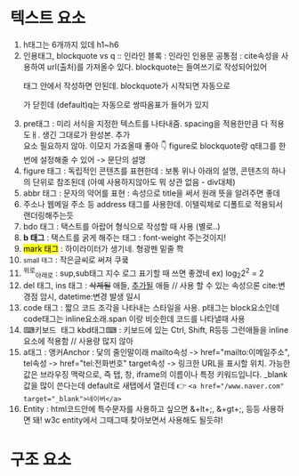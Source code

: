 # 텍스트 요소

1. h태그는 6개까지 있데 h1~h6
2. 인용태그, blockquote vs q :: 인라인 블록 : 인라인 인용문 공통점 : cite속성을 사용하여 url(출처)를 가져올수 있다.
blockquote는 들여쓰기로 작성되어있어 <p>태그 안에서 작성하면 안된데. blockquote가 시작되면 자동으로 <p>가 닫힌데
(default)q는 자동으로 쌍따옴표가 들어가 있지 
3. pre태그 : 미리 서식을 지정한 텍스트를 나타내줌. spacing을 적용한만큼 다 적용 도ㅐ. 생긴 그대로가 완성본. 추가 <br>요소 필요하지 않아. 이모지 가죠올때 좋아 👇 figure로 blockquote랑 q태그를 한번에 설정해줄 수 있어 -> 문단의 설명
4. figure 태그 : 독립적인 콘텐츠를 표현한데 : 보통 위나 아래의 설명, 콘텐츠의 하나의 단위로 참조된데 (아예 사용하지않아도 뭐 상관 없음 - div대체)
5. abbr 태그 : 문자의 약어를 표현 : 속성으로 title을 써서 원래 뜻을 알려주면 좋데
6. 주소나 웹메일 주소 등 address 태그를 사용한데. 이텔릭체로 디폴트로 적용되서 랜더링해주는듯
7. bdo 태그 : 택스트를 아랍어 형식으로 작성할 때 사용 (별로..)
8. <b>b 태그</b> : 택스트를 굵게 해주는 태그 : font-weight 주는것이지!
9. <mark>mark 태그</mark> : 하이라이터가 생기네. 형광펜 밑줄 쫙
10. <small>small 태그</small> : 작은글씨로 써져 쿠쿸
11. <sup>위로</sup><sub>아래로</sub> : sup,sub태그 지수 로그 표기할 때 쓰면 좋겠네 ex) log<sub>2</sub>2<sup>2</sup> = 2
12. del 태그, ins 태그 : <del>삭제될</del> 애들, <ins>추가될</ins> 애들 // 사용 할 수 있는 속성으론 cite:변경점 암시, datetime:변경 발생 일시
13. code 태그 : 짧으 코드 조각을 나타내는 스타일을 사용. p태그는 block요소인데 code태그는 inline요소래.span 이랑 비슷한데 코드를 나타낼때 사용
14. ⌨<kbd>키보드 태그</kbd> kbd태그⌨ : 키보드에 있는 Ctrl, Shift, R등등 그런애들을 inline요소에 적용함 // 사용량 많지 않아
15. a태그 : 앵커Anchor : 닻의 줄인말이래 mailto속성 -> href="mailto:이메일주소", tel속성 -> href="tel:전화번호"
target속성 -> 링크한 URL을 표시할 위치. 가능한 값은 브라우징 맥락으로, 즉 탭, 창, iframe의 이름이나 특정 키워드입니다. _blank 값을 많이 쓴다는데 default로 새탭에서 열린데 👉 ```<a href="/www.naver.com" target="_blank">네이버</a>```
16. Entity : html코드안에 특수문자를 사용하고 싶으면 &+lt+;, &+gt+;, 등등 사용하면 돼! w3c entity에서 그때그때 찾아보면서 사용해도 될듯햐!

# 구조 요소

